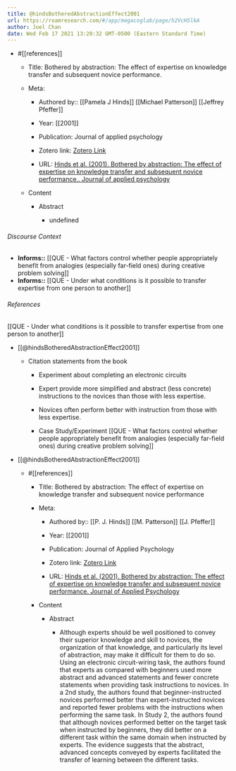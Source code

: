 ```yaml
---
title: @hindsBotheredAbstractionEffect2001
url: https://roamresearch.com/#/app/megacoglab/page/h2VcHSlkA
author: Joel Chan
date: Wed Feb 17 2021 13:20:32 GMT-0500 (Eastern Standard Time)
---
```


- #[[references]]

    - Title: Bothered by abstraction: The effect of expertise on knowledge transfer and subsequent novice performance.

    - Meta:

        - Authored by:: [[Pamela J Hinds]] [[Michael Patterson]] [[Jeffrey Pfeffer]]

        - Year: [[2001]]

        - Publication: Journal of applied psychology

        - Zotero link: [Zotero Link](zotero://select/items/7_XCZZYZND)

        - URL: [Hinds et al. (2001). Bothered by abstraction: The effect of expertise on knowledge transfer and subsequent novice performance.. Journal of applied psychology](undefined)

    - Content

        - Abstract

            - undefined

###### Discourse Context

- **Informs::** [[QUE - What factors control whether people appropriately benefit from analogies (especially far-field ones) during creative problem solving]]
- **Informs::** [[QUE - Under what conditions is it possible to transfer expertise from one person to another]]

###### References

[[QUE - Under what conditions is it possible to transfer expertise from one person to another]]

- [[@hindsBotheredAbstractionEffect2001]]

    - Citation statements from the book

        - Experiment about completing an electronic circuits

        - Expert provide more simplified and abstract (less concrete) instructions to the novices than those with less expertise.

        - Novices often perform better with instruction from those with less expertise.

        - Case Study/Experiment
[[QUE - What factors control whether people appropriately benefit from analogies (especially far-field ones) during creative problem solving]]

- [[@hindsBotheredAbstractionEffect2001]]

    - #[[references]]

        - Title: Bothered by abstraction: The effect of expertise on knowledge transfer and subsequent novice performance

        - Meta:

            - Authored by:: [[P. J. Hinds]] [[M. Patterson]] [[J. Pfeffer]]

            - Year: [[2001]]

            - Publication: Journal of Applied Psychology

            - Zotero link: [Zotero Link](zotero://select/items/1_RHFHRB4W)

            - URL: [Hinds et al. (2001). Bothered by abstraction: The effect of expertise on knowledge transfer and subsequent novice performance. Journal of Applied Psychology](undefined)

        - Content

            - Abstract

                - Although experts should be well positioned to convey their superior knowledge and skill to novices, the organization of that knowledge, and particularly its level of abstraction, may make it difficult for them to do so. Using an electronic circuit-wiring task, the authors found that experts as compared with beginners used more abstract and advanced statements and fewer concrete statements when providing task instructions to novices. In a 2nd study, the authors found that beginner-instructed novices performed better than expert-instructed novices and reported fewer problems with the instructions when performing the same task. In Study 2, the authors found that although novices performed better on the target task when instructed by beginners, they did better on a different task within the same domain when instructed by experts. The evidence suggests that the abstract, advanced concepts conveyed by experts facilitated the transfer of learning between the different tasks.

